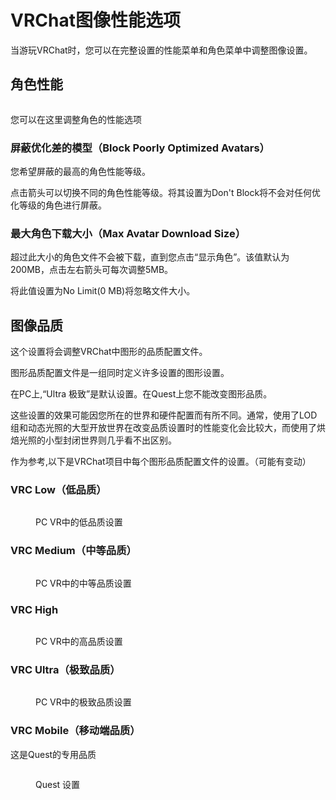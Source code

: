 # VRChat图像性能选项

当游玩VRChat时，您可以在完整设置的性能菜单和角色菜单中调整图像设置。

## 角色性能

<figure><img src="../../.gitbook/assets/image (26).png" alt=""><figcaption></figcaption></figure>

您可以在这里调整角色的性能选项

### 屏蔽优化差的模型（Block Poorly Optimized Avatars）

您希望屏蔽的最高的角色性能等级。

点击箭头可以切换不同的角色性能等级。将其设置为Don't Block将不会对任何优化等级的角色进行屏蔽。

### 最大角色下载大小（Max Avatar Download Size）



超过此大小的角色文件不会被下载，直到您点击“显示角色”。该值默认为200MB，点击左右箭头可每次调整5MB。

将此值设置为No Limit(0 MB)将忽略文件大小。

## 图像品质

这个设置将会调整VRChat中图形的品质配置文件。

图形品质配置文件是一组同时定义许多设置的图形设置。

在PC上,“Ultra 极致”是默认设置。在Quest上您不能改变图形品质。

这些设置的效果可能因您所在的世界和硬件配置而有所不同。通常，使用了LOD组和动态光照的大型开放世界在改变品质设置时的性能变化会比较大，而使用了烘焙光照的小型封闭世界则几乎看不出区别。

作为参考,以下是VRChat项目中每个图形品质配置文件的设置。（可能有变动）

### VRC Low（低品质）

<figure><img src="../../.gitbook/assets/image (27).png" alt=""><figcaption><p>PC VR中的低品质设置</p></figcaption></figure>

### VRC Medium（中等品质）

<figure><img src="../../.gitbook/assets/image (28).png" alt=""><figcaption><p>PC VR中的中等品质设置</p></figcaption></figure>

### VRC High

<figure><img src="../../.gitbook/assets/image (29).png" alt=""><figcaption><p>PC VR中的高品质设置</p></figcaption></figure>

### VRC Ultra（极致品质）

<figure><img src="../../.gitbook/assets/image (31).png" alt=""><figcaption><p>PC VR中的极致品质设置</p></figcaption></figure>

### VRC Mobile（移动端品质）

这是Quest的专用品质

<figure><img src="../../.gitbook/assets/image (33).png" alt=""><figcaption><p>Quest 设置</p></figcaption></figure>
